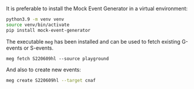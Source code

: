 It is preferable to install the Mock Event Generator in a virtual environment:
```bash
python3.9 -m venv venv
source venv/bin/activate
pip install mock-event-generator
```

The executable `meg` has been installed and can be used to fetch existing G-events or S-events.
```
meg fetch S220609hl --source playground
```

And also to create new events:
```bash
meg create S220609hl --target cnaf
```
